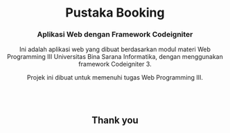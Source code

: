 <h1 align="center">Pustaka Booking</h1>
<h3 align="center">Aplikasi Web dengan Framework Codeigniter</h3>


<p align='center'>Ini adalah aplikasi web yang dibuat berdasarkan modul materi Web Programming III Universitas Bina Sarana Informatika, dengan menggunakan framework Codeigniter 3.</p>

<p align='center'>Projek ini dibuat untuk memenuhi tugas Web Programming III.</p>

<br>
<br>
<h2 align='center'> Thank you </h2>
